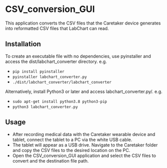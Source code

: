 # CSV_conversion_GUI
This application converts the CSV files that the Caretaker device generates into reformatted CSV files that LabChart can read.

## Installation
To create an executable file with no dependencies, use pyinstaller and access the dist/labchart_converter directory. e.g.
- `pip install pyinstaller`
- `pyinstaller labchart_converter.py`
- `./dist/labchart_converter/labchart_converter`

Alternatively, install Python3 or later and access labchart_converter.py/. e.g.
- `sudo apt-get install python3.8 python3-pip`
- `python3 labchart_converter.py`



## Usage
- After recording medical data with the Caretaker wearable device and tablet, connect the tablet to a PC via the white USB cable.
- The tablet will appear as a USB drive. Navigate to the Caretaker folder and copy the CSV files to the desired location on the PC.
- Open the CSV_conversion_GUI application and select the CSV files to convert and the destination file path.